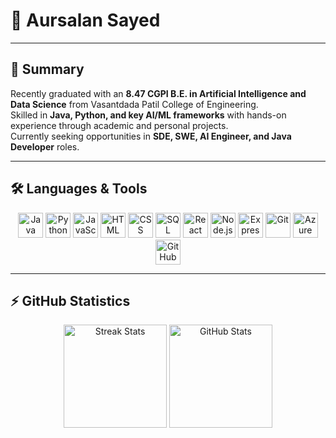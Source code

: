 # 🚀 Aursalan Sayed  

---

## 📝 Summary  
Recently graduated with an **8.47 CGPI B.E. in Artificial Intelligence and Data Science** from Vasantdada Patil College of Engineering.  
Skilled in **Java, Python, and key AI/ML frameworks** with hands-on experience through academic and personal projects.  
Currently seeking opportunities in **SDE, SWE, AI Engineer, and Java Developer** roles.  

---

## 🛠️ Languages & Tools  

<p align="center">
  <!-- Languages -->
  <img src="https://cdn.jsdelivr.net/gh/devicons/devicon/icons/java/java-original.svg" width="40" height="40" alt="Java"/>
  <img src="https://cdn.jsdelivr.net/gh/devicons/devicon/icons/python/python-original.svg" width="40" height="40" alt="Python"/>
  <img src="https://cdn.jsdelivr.net/gh/devicons/devicon/icons/javascript/javascript-original.svg" width="40" height="40" alt="JavaScript"/>
  <img src="https://cdn.jsdelivr.net/gh/devicons/devicon/icons/html5/html5-original.svg" width="40" height="40" alt="HTML"/>
  <img src="https://cdn.jsdelivr.net/gh/devicons/devicon/icons/css3/css3-original.svg" width="40" height="40" alt="CSS"/>
  <img src="https://cdn.jsdelivr.net/gh/devicons/devicon/icons/mysql/mysql-original.svg" width="40" height="40" alt="SQL"/>
  
  <!-- Frameworks & Tools -->
  <img src="https://cdn.jsdelivr.net/gh/devicons/devicon/icons/react/react-original.svg" width="40" height="40" alt="React"/>
  <img src="https://cdn.jsdelivr.net/gh/devicons/devicon/icons/nodejs/nodejs-original.svg" width="40" height="40" alt="Node.js"/>
  <img src="https://cdn.jsdelivr.net/gh/devicons/devicon/icons/express/express-original.svg" width="40" height="40" alt="Express"/>
  <img src="https://cdn.jsdelivr.net/gh/devicons/devicon/icons/git/git-original.svg" width="40" height="40" alt="Git"/>
  <img src="https://cdn.jsdelivr.net/gh/devicons/devicon/icons/azure/azure-original.svg" width="40" height="40" alt="Azure"/>
  <img src="https://cdn.jsdelivr.net/gh/devicons/devicon/icons/github/github-original.svg" width="40" height="40" alt="GitHub"/>
</p>  

---

## ⚡ GitHub Statistics  

<div align="center">
<p>
  <picture>
    <source media="(prefers-color-scheme: dark)" srcset="https://streak-stats.demolab.com?user=aursalan&theme=dark&background=000000&ring=39FF14&fire=00FF00&currStreakLabel=00FF00&sideLabels=39FF14&dates=00FF00" />
    <img src="https://streak-stats.demolab.com?user=aursalan&theme=default" height="165" alt="Streak Stats"/>
  </picture>

  <picture>
    <source media="(prefers-color-scheme: dark)" srcset="https://github-readme-stats.vercel.app/api?username=aursalan&show_icons=true&count_private=true&hide_border=true&bg_color=000000&title_color=39FF14&text_color=00FF00&icon_color=39FF14&rank_icon=percentile" />
    <img src="https://github-readme-stats.vercel.app/api?username=aursalan&show_icons=true&theme=default&rank_icon=github" height="165" alt="GitHub Stats"/>
  </picture>
</p>

</div>
